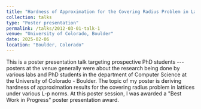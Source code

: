 ```yaml
---
title: "Hardness of Approximation for the Covering Radius Problem in Lattices"
collection: talks
type: "Poster presentation"
permalink: /talks/2012-03-01-talk-1
venue: "University of Colorado, Boulder"
date: 2025-02-06
location: "Boulder, Colorado"
---
```


This is a poster presentation talk targeting prospective PhD students --- posters at the venue generally were about the research being done by various labs and PhD students in the department of Computer Science at the University of Colorado - Boulder. The topic of my poster is deriving hardness of approximation results for the covering radius problem in lattices under various L-p norms. At this poster session, I was awarded a "Best Work in Progress" poster presentation award.
